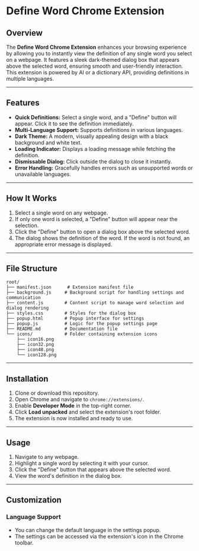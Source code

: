 # Define Word Chrome Extension

## Overview

The **Define Word Chrome Extension** enhances your browsing experience by allowing you to instantly view the definition of any single word you select on a webpage. It features a sleek dark-themed dialog box that appears above the selected word, ensuring smooth and user-friendly interaction. This extension is powered by AI or a dictionary API, providing definitions in multiple languages.

---

## Features

- **Quick Definitions:** Select a single word, and a "Define" button will appear. Click it to see the definition immediately.
- **Multi-Language Support:** Supports definitions in various languages.
- **Dark Theme:** A modern, visually appealing design with a black background and white text.
- **Loading Indicator:** Displays a loading message while fetching the definition.
- **Dismissable Dialog:** Click outside the dialog to close it instantly.
- **Error Handling:** Gracefully handles errors such as unsupported words or unavailable languages.

---

## How It Works

1. Select a single word on any webpage.
2. If only one word is selected, a "Define" button will appear near the selection.
3. Click the "Define" button to open a dialog box above the selected word.
4. The dialog shows the definition of the word. If the word is not found, an appropriate error message is displayed.

---

## File Structure

```plaintext
root/
├── manifest.json      # Extension manifest file
├── background.js     # Background script for handling settings and communication
├── content.js        # Content script to manage word selection and dialog rendering
├── styles.css        # Styles for the dialog box
├── popup.html        # Popup interface for settings
├── popup.js          # Logic for the popup settings page
├── README.md         # Documentation file
└── icons/            # Folder containing extension icons
    ├── icon16.png
    ├── icon32.png
    ├── icon48.png
    └── icon128.png
```

---

## Installation

1. Clone or download this repository.
2. Open Chrome and navigate to `chrome://extensions/`.
3. Enable **Developer Mode** in the top-right corner.
4. Click **Load unpacked** and select the extension's root folder.
5. The extension is now installed and ready to use.

---

## Usage

1. Navigate to any webpage.
2. Highlight a single word by selecting it with your cursor.
3. Click the "Define" button that appears above the selected word.
4. View the word's definition in the dialog box.

---

## Customization

### Language Support

- You can change the default language in the settings popup.
- The settings can be accessed via the extension's icon in the Chrome toolbar.
